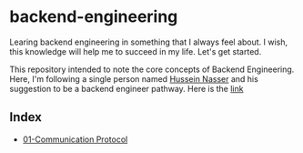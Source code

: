 # backend-engineering

Learing backend engineering in something that I always feel about. I wish, this knowledge will help me to succeed in my life. Let's get started.

This repository intended to note the core concepts of Backend Engineering. Here, I'm following a single person named [Hussein Nasser](https://backend.husseinnasser.com/) and his suggestion to be a backend engineer pathway. Here is the [link](https://backend.husseinnasser.com/)

## Index

- [01-Communication Protocol](https://github.com/bindubritto/backend-engineering/tree/main/communication-protocol/)
